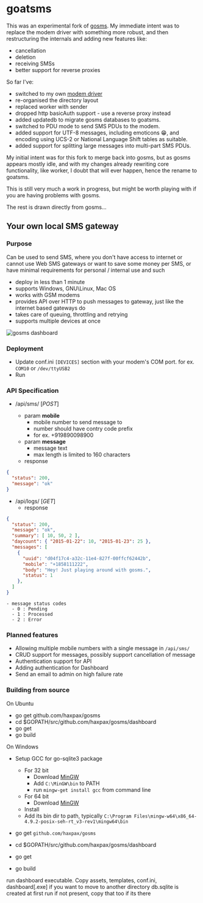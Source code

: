 # goatsms

This was an experimental fork of [gosms](https://github.com/haxpax/gosms).
My immediate intent was to replace the modem driver with something more robust,
and then restructuring the internals and adding new features like:

- cancellation
- deletion
- receiving SMSs
- better support for reverse proxies

So far I've:

- switched to my own [modem driver](https://github.com/warthog618/modem)
- re-organised the directory layout
- replaced worker with sender
- dropped http basicAuth support - use a reverse proxy instead
- added updatedb to migrate gosms databases to goatsms.
- switched to PDU mode to send SMS PDUs to the modem.
- added support for UTF-8 messages, including emoticons 😁, and encoding using UCS-2 or National Language Shift tables as suitable.
- added support for splitting large messages into multi-part SMS PDUs.

My initial intent was for this fork to merge back into gosms, but as gosms
appears mostly idle, and with my changes already rewriting core functionality,
like worker, I doubt that will ever happen, hence the rename to goatsms.

This is still very much a work in progress, but might be worth playing with if
you are having problems with gosms.

The rest is drawn directly from gosms...

## Your own local SMS gateway

### Purpose

Can be used to send SMS,
where you don't have access to internet or cannot use Web SMS gateways
or want to save some money per SMS,
or have minimal requirements for personal / internal use and such

- deploy in less than 1 minute
- supports Windows, GNU\Linux, Mac OS
- works with GSM modems
- provides API over HTTP to push messages to gateway, just like the internet based gateways do
- takes care of queuing, throttling and retrying
- supports multiple devices at once

![gosms dashboard](https://raw.githubusercontent.com/haxpax/gosms/screenshot/screenshots/gosms.png)

### Deployment

- Update conf.ini `[DEVICES]` section with your modem's COM port.
  for ex. `COM10` or `/dev/ttyUSB2`
- Run

### API Specification

- /api/sms/ [*POST*]

  - param **mobile**
    - mobile number to send message to
    - number should have contry code prefix
    - for ex. +919890098900
  - param **message**
    - message text
    - max length is limited to 160 characters
  - response

```json
{
  "status": 200,
  "message": "ok"
}
```

- /api/logs/ [*GET*]
  - response

```json
{
  "status": 200,
  "message": "ok",
  "summary": [ 10, 50, 2 ],
  "daycount": { "2015-01-22": 10, "2015-01-23": 25 },
  "messages": [
    {
      "uuid": "d04f17c4-a32c-11e4-827f-00ffcf62442b",
      "mobile": "+1858111222",
      "body": "Hey! Just playing around with gosms.",
      "status": 1
    },
  ]
}
```

    - message status codes
      - 0 : Pending
      - 1 : Processed
      - 2 : Error

### Planned features

- Allowing multiple mobile numbers with a single message in `/api/sms/`
- CRUD support for messages, possibly support cancellation of message
- Authentication support for API
- Adding authentication for Dashboard
- Send an email to admin on high failure rate

### Building from source

On Ubuntu

- go get github.com/haxpax/gosms
- cd $GOPATH/src/github.com/haxpax/gosms/dashboard
- go get
- go build

On Windows

- Setup GCC for go-sqlite3 package
  - For 32 bit
    - Download [MinGW](http://sourceforge.net/projects/mingw/)
    - Add `C:\MinGW\bin` to PATH
    - run `mingw-get install gcc` from command line
  - For 64 bit
    - Download [MinGW](http://sourceforge.net/projects/mingw-w64/files/Toolchains%20targetting%20Win32/Personal%20Builds/mingw-builds/installer/mingw-w64-install.exe/download)
  - Install
  - Add its bin dir to path, typically `C:\Program Files\mingw-w64\x86_64-4.9.2-posix-seh-rt_v3-rev1\mingw64\bin`

- go get `github.com/haxpax/gosms`
- cd $GOPATH/src/github.com/haxpax/gosms/dashboard
- go get
- go build

run dashboard executable. Copy assets, templates, conf.ini, dashboard[.exe] if you want to move to another directory db.sqlite is created at first run if not present, copy that too if its there
